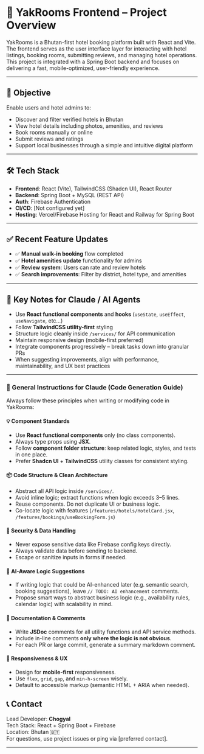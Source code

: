 # 🏨 YakRooms Frontend – Project Overview

YakRooms is a Bhutan-first hotel booking platform built with React and Vite. The frontend serves as the user interface layer for interacting with hotel listings, booking rooms, submitting reviews, and managing hotel operations. This project is integrated with a Spring Boot backend and focuses on delivering a fast, mobile-optimized, user-friendly experience.

---

## 🎯 Objective

Enable users and hotel admins to:

- Discover and filter verified hotels in Bhutan
- View hotel details including photos, amenities, and reviews
- Book rooms manually or online
- Submit reviews and ratings
- Support local businesses through a simple and intuitive digital platform

---

## 🛠 Tech Stack

- **Frontend**: React (Vite), TailwindCSS (Shadcn UI), React Router
- **Backend**: Spring Boot + MySQL (REST API)
- **Auth**: Firebase Authentication
- **CI/CD**: [Not configured yet]
- **Hosting**: Vercel/Firebase Hosting for React and Railway for Spring Boot

---

## ✅ Recent Feature Updates

- ✅ **Manual walk-in booking** flow completed
- ✅ **Hotel amenities update** functionality for admins
- ✅ **Review system**: Users can rate and review hotels
- ✅ **Search improvements**: Filter by district, hotel type, and amenities

---

## 📌 Key Notes for Claude / AI Agents

- Use **React functional components** and **hooks** (`useState`, `useEffect`, `useNavigate`, etc...)
- Follow **TailwindCSS utility-first** styling
- Structure logic cleanly inside `/services/` for API communication
- Maintain responsive design (mobile-first preferred)
- Integrate components progressively – break tasks down into granular PRs
- When suggesting improvements, align with performance, maintainability, and UX best practices

---

### 🧭 General Instructions for Claude (Code Generation Guide)

Always follow these principles when writing or modifying code in YakRooms:

#### 💡 Component Standards

- Use **React functional components** only (no class components).
- Always type props using **JSX**.
- Follow **component folder structure**: keep related logic, styles, and tests in one place.
- Prefer **Shadcn UI** + **TailwindCSS** utility classes for consistent styling.

#### 📦 Code Structure & Clean Architecture

- Abstract all API logic inside `/services/`.
- Avoid inline logic; extract functions when logic exceeds 3–5 lines.
- Reuse components. Do not duplicate UI or business logic.
- Co-locate logic with features (`/features/hotels/HotelCard.jsx`, `/features/bookings/useBookingForm.js`)

#### 🔐 Security & Data Handling

- Never expose sensitive data like Firebase config keys directly.
- Always validate data before sending to backend.
- Escape or sanitize inputs in forms if needed.

#### 🧠 AI-Aware Logic Suggestions

- If writing logic that could be AI-enhanced later (e.g. semantic search, booking suggestions), leave `// TODO: AI enhancement` comments.
- Propose smart ways to abstract business logic (e.g., availability rules, calendar logic) with scalability in mind.

#### 📄 Documentation & Comments

- Write **JSDoc** comments for all utility functions and API service methods.
- Include in-line comments **only where the logic is not obvious**.
- For each PR or large commit, generate a summary markdown comment.

#### 📱 Responsiveness & UX

- Design for **mobile-first** responsiveness.
- Use `flex`, `grid`, `gap`, and `min-h-screen` wisely.
- Default to accessible markup (semantic HTML + ARIA when needed).

## 📞 Contact

Lead Developer: **Chogyal**  
Tech Stack: React + Spring Boot + Firebase  
Location: Bhutan 🇧🇹  
For questions, use project issues or ping via [preferred contact].

---